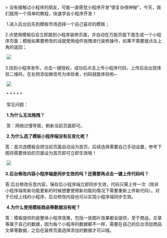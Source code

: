  &gt; 没有接触过小程序的朋友，可能一直感觉小程序开发“很复杂很神秘”，今天，我们就用一个简单的教程，快速学会小程序开发！



​        1.进入后台后先到模板市场选择一个自己喜欢的模板；

​        2.点使用模板后会立即跳到小程序装修页面，并自动在万能页面下面生成一个小程序页面；模板如果要修改的话就使用组件拖拽进行装修操作，如果不需要就点左上角的返回；

​        ![](https://box.kancloud.cn/d928ca60e68405efab3299935fa12290_353x60.png)

​        3.找到小程序发布，点击一键授权，成功后点击上传小程序代码，上传后会出现体验二维码，在右侧添加微信号为体验者，扫码就能体验啦~

​        ![](https://box.kancloud.cn/d8cd8a7cd49ef83cc071e544fa5a7f30_1673x465.png)



​        \* * * * *



​        常见问题：

​        **1.为什么无法拖拽？**



​        答：网络过慢导致，刷新当前页面即可。



​        **2.为什么选了模板小程序端没有反变化呢？**



​        答：首次选模板会把当前页面自动设为首页，后续选择需要自己手动设置，参考下图将需要体验的页面设为首页即可立即生效哦！

​        ![](https://box.kancloud.cn/2d2cb1266f023ca892d3ab2fba164d20_942x114.png)



​        **3.后台修改内容小程序端是同步生效的吗？还需要再点击一键上传代码吗？**



​        答:后台修改任意内容，保存后小程序端立即同步生效，代码只需上传一次（除非小程序端有新功能更新的时候想要使用新功能的情况下需要重新上传新代码）。对于已经上线的小程序，后台修改内容也可以实现小程序端同步生效。



​        **4.为什么使用模板商品等数据没有呢？**



​        答：模板提供的是整体小程序效果，包括一些图片效果都会提供，至于商品，文章等属于自己的数据，因为每个小程序的数据都不一样，需要在自己的后台添加商品文章等数据，之后在装修页面选择添加的数据才可以哦。